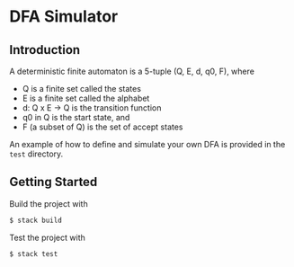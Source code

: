 # DFA Simulator

## Introduction

A deterministic finite automaton is a 5-tuple (Q, E, d, q0, F), where
- Q is a finite set called the states
- E is a finite set called the alphabet
- d: Q x E -> Q is the transition function
- q0 in Q is the start state, and
- F (a subset of Q) is the set of accept states

An example of how to define and simulate your own DFA is provided in the `test` directory.

## Getting Started

Build the project with

```bash
$ stack build
```

Test the project with

```bash
$ stack test
```